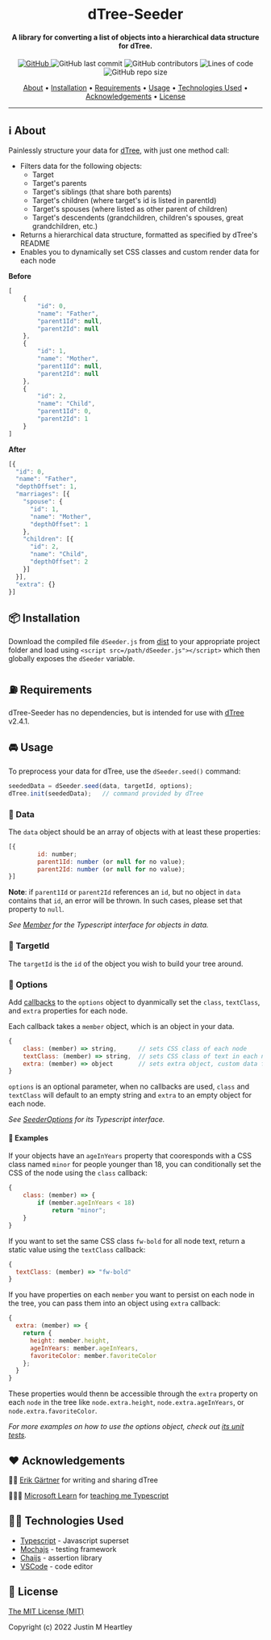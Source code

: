 <h1 align="center">
  <br>
  dTree-Seeder
</h1>

<h4 align="center">A library for converting a list of objects into a hierarchical data structure for dTree.</h4>

<p align="center">
  <a href="/LICENSE">
    <img alt="GitHub" src="https://img.shields.io/badge/License-MIT-green.svg" alt="MIT License">
  </a>
  <img alt="GitHub last commit" src="https://img.shields.io/github/last-commit/jmheartley/dtree-seeder">
  <img alt="GitHub contributors" src="https://img.shields.io/github/contributors/jmheartley/dtree-seeder">
  <img alt="Lines of code" src="https://img.shields.io/tokei/lines/github/jmheartley/dtree-seeder">
  <img alt="GitHub repo size" src="https://img.shields.io/github/repo-size/jmheartley/dtree-seeder">
</p>
      
<p align="center">
  <a href="#ℹ%EF%B8%8F-about">About</a> •
  <a href="#-installation">Installation</a> •
  <a href="#-requirements">Requirements</a> •
  <a href="#-usage">Usage</a> •
  <a href="#-technologies-used">Technologies Used</a> •
  <a href="#%EF%B8%8F-acknowledgements">Acknowledgements</a> •
  <a href="#-license">License</a>
</p>

---



## ℹ️ About
Painlessly structure your data for [dTree](https://github.com/ErikGartner/dTree), with just one method call:
+ Filters data for the following objects:
  + Target
  + Target's parents
  + Target's siblings (that share both parents)
  + Target's children (where target's id is listed in parentId)
  + Target's spouses (where listed as other parent of children)
  + Target's descendents (grandchildren, children's spouses, great grandchildren, etc.)
+ Returns a hierarchical data structure, formatted as specified by dTree's README
+ Enables you to dynamically set CSS classes and custom render data for each node

**Before**
```javascript
[
    {
        "id": 0,
        "name": "Father",
        "parent1Id": null,
        "parent2Id": null
    },
    {
        "id": 1,
        "name": "Mother",
        "parent1Id": null,
        "parent2Id": null
    },
    {
        "id": 2,
        "name": "Child",
        "parent1Id": 0,
        "parent2Id": 1
    }
]
```
**After**
```javascript
[{
  "id": 0,
  "name": "Father",
  "depthOffset": 1,
  "marriages": [{
    "spouse": {
      "id": 1,
      "name": "Mother",
      "depthOffset": 1
    },
    "children": [{
      "id": 2,
      "name": "Child",
      "depthOffset": 2
    }]
  }],
  "extra": {}
}]
```



## 📦 Installation
Download the compiled file `dSeeder.js` from [dist](/tree/main/dist) to your appropriate project folder and load using `<script src=/path/dSeeder.js"></script>` which then globally exposes the `dSeeder` variable.



## ⛽ Requirements
dTree-Seeder has no dependencies, but is intended for use with [dTree](https://github.com/ErikGartner/dTree) v2.4.1.



## 🚘 Usage
To preprocess your data for dTree, use the `dSeeder.seed()` command:
```javascript
seededData = dSeeder.seed(data, targetId, options);
dTree.init(seededData);   // command provided by dTree
```



### 💾 Data
The `data` object should be an array of objects with at least these properties:
```javascript
[{
        id: number;
        parent1Id: number (or null for no value);
        parent2Id: number (or null for no value);
}]
```



**Note**: if `parent1Id` or `parent2Id` references an `id`, but no object in `data` 
contains that `id`, an error will be thrown. In such cases, please set that property to `null`.

*See [Member](/blob/main/src/member.ts) for the Typescript interface for objects in data.*



### 🎯 TargetId
The `targetId` is the `id` of the object you wish to build your tree around. 



### 🤔 Options
Add [callbacks](https://www.freecodecamp.org/news/what-is-a-callback-function-in-javascript/) 
to the `options` object to dyanmically set the `class`, `textClass`, and `extra` 
properties for each node.

Each callback takes a `member` object, which is an object in your data.
```javascript
{
    class: (member) => string,      // sets CSS class of each node
    textClass: (member) => string,  // sets CSS class of text in each node
    extra: (member) => object       // sets extra object, custom data for renders
}
```
`options` is an optional parameter, when no callbacks are used, `class` and ` textClass` 
will default to an empty string and `extra` to an empty object for each node.

*See [SeederOptions](/blob/main/src/seederOptions.ts) for its Typescript interface.*

#### 🎁 Examples
If your objects have an `ageInYears` property that cooresponds with a 
CSS class named `minor` for people younger than 18, 
you can conditionally set the CSS of the node using the `class` callback:
```javascript
{
    class: (member) => {
        if (member.ageInYears < 18)
            return "minor";
    }
}
```

If you want to set the same CSS class `fw-bold` for all node text, 
return a static value using the `textClass` callback:
```javascript
{
  textClass: (member) => "fw-bold"
}
```

If you have properties on each `member` you want to persist on each node in the tree,
you can pass them into an object using `extra` callback:
```javascript
{
  extra: (member) => {
    return {
      height: member.height,
      ageInYears: member.ageInYears,
      favoriteColor: member.favoriteColor
    };
  }
}
```
These properties would thenn be accessible through the `extra` property on each `node` in 
the tree like `node.extra.height`, `node.extra.ageInYears`, or `node.extra.favoriteColor`.

*For more examples on how to use the options object, check out [its unit tests](/blob/main/src/tests/seederTest.ts#L782).*



## ❤️ Acknowledgements
🧙🏻 [Erik Gärtner](https://github.com/ErikGartner) for writing and sharing dTree

👩🏿‍🏫 [Microsoft Learn](https://learn.microsoft.com/en-us/training/paths/build-javascript-applications-typescript/) 
for [teaching me Typescript](https://learn.microsoft.com/en-us/training/achievements/learn.language.build-javascript-applications-typescript.trophy?username=JMHeartley)



## 👩‍💻 Technologies Used
+ [Typescript](https://www.typescriptlang.org/) - Javascript superset
+ [Mochajs](https://mochajs.org/) - testing framework
+ [Chaijs](https://www.chaijs.com/) - assertion library
+ [VSCode](https://code.visualstudio.com/) - code editor



## 📃 License
[The MIT License (MIT)](/LICENSE)

Copyright (c) 2022 Justin M Heartley
